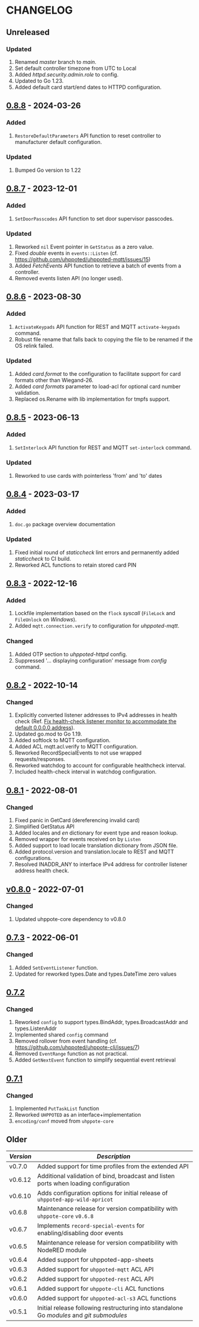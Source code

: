 # CHANGELOG

## Unreleased

### Updated
1. Renamed _master_ branch to _main_.
2. Set default controller timezone from UTC to Local
3. Added _httpd.security.admin.role_ to config.
4. Updated to Go 1.23.
5. Added default card start/end dates to HTTPD configuration.


## [0.8.8](https://github.com/uhppoted/uhppoted-lib/releases/tag/v0.8.8) - 2024-03-26

### Added
1. `RestoreDefaultParameters` API function to reset controller to manufacturer default configuration.

### Updated
1. Bumped Go version to 1.22


## [0.8.7](https://github.com/uhppoted/uhppoted-lib/releases/tag/v0.8.7) - 2023-12-01

### Added
1. `SetDoorPasscodes` API function to set door supervisor passcodes.

### Updated
1. Reworked `nil` Event pointer in `GetStatus` as a zero value.
2. Fixed _double_ events in `events::Listen` (cf. https://github.com/uhppoted/uhppoted-mqtt/issues/15)
3. Added _FetchEvents_ API function to retrieve a batch of events from a controller.
4. Removed events listen API (no longer used).


## [0.8.6](https://github.com/uhppoted/uhppoted-lib/releases/tag/v0.8.6) - 2023-08-30

### Added 
1. `ActivateKeypads` API function for REST and MQTT `activate-keypads` command.
2. Robust file rename that falls back to copying the file to be renamed if the 
   OS relink failed.

### Updated
1. Added _card.format_ to the configuration to facilitate support for card formats other
   than Wiegand-26.
2. Added _card formats_ parameter to load-acl for optional card number validation.
3. Replaced os.Rename with lib implementation for tmpfs support.
   

## [0.8.5](https://github.com/uhppoted/uhppoted-lib/releases/tag/v0.8.5) - 2023-06-13

### Added
1. `SetInterlock` API function for REST and MQTT `set-interlock` command.

### Updated
1. Reworked to use cards with pointerless 'from' and 'to' dates


## [0.8.4](https://github.com/uhppoted/uhppoted-lib/releases/tag/v0.8.4) - 2023-03-17

### Added
1. `doc.go` package overview documentation

### Updated
1. Fixed initial round of _staticcheck_ lint errors and permanently added _staticcheck_ to
   CI build.
2. Reworked ACL functions to retain stored card PIN

## [0.8.3](https://github.com/uhppoted/uhppoted-lib/releases/tag/v0.8.3) - 2022-12-16

### Added
1. Lockfile implementation based on the `flock` _syscall_ (`FileLock` and `FileUnlock` on _Windows_).
2. Added `mqtt.connection.verify` to configuration for _uhppoted-mqtt_.

### Changed
1. Added OTP section to _uhppoted-httpd_ config.
2. Suppressed '... displaying configuration' message from _config_ command.


## [0.8.2](https://github.com/uhppoted/uhppoted-lib/releases/tag/v0.8.1) - 2022-10-14

### Changed
1. Explicitly converted listener addresses to IPv4 addresses in health check (Ref. [Fix health-check listener monitor to accommodate the default 0.0.0.0 address](https://github.com/uhppoted/uhppoted-lib/issues/2#issuecomment-1204253581)).
2. Updated go.mod to Go 1.19.
3. Added softlock to MQTT configuration.
4. Added ACL mqtt.acl.verify to MQTT configuration.
5. Reworked RecordSpecialEvents to not use wrapped requests/responses.
6. Reworked watchdog to account for configurable healthcheck interval.
7. Included health-check interval in watchdog configuration. 

## [0.8.1](https://github.com/uhppoted/uhppoted-lib/releases/tag/v0.8.1) - 2022-08-01

### Changed
1. Fixed panic in GetCard (dereferencing invalid card)
2. Simplified GetStatus API
3. Added locales and _en_ dictionary for event type and reason lookup.
4. Removed wrapper for events received on by `Listen`
5. Added support to load locale translation dictionary from JSON file.
6. Added protocol.version and translation.locale to REST and MQTT configurations.
7. Resolved INADDR_ANY to interface IPv4 address for controller listener address health check.

## [v0.8.0](https://github.com/uhppoted/uhppoted-lib/releases/tag/v0.8.0) - 2022-07-01

### Changed
1. Updated uhppote-core dependency to v0.8.0

## [0.7.3](https://github.com/uhppoted/uhppoted-lib/releases/tag/v0.7.3) - 2022-06-01

### Changed
1. Added `SetEventListener` function.
2. Updated for reworked types.Date and types.DateTime zero values

## [0.7.2](https://github.com/uhppoted/uhppoted-lib/releases/tag/v0.7.2)

### Changed
1. Reworked `config` to support types.BindAddr, types.BroadcastAddr and types.ListenAddr
2. Implemented shared `config` command
3. Removed rollover from event handling (cf. https://github.com/uhppoted/uhppote-cli/issues/7)
4. Removed `EventRange` function as not practical.
5. Added `GetNextEvent` function to simplify sequential event retrieval

## [0.7.1](https://github.com/uhppoted/uhppoted-lib/releases/tag/v0.7.1)

### Changed
1. Implemented `PutTaskList` function
2. Reworked `UHPPOTED` as an interface+implementation
3. `encoding/conf` moved from `uhppote-core`

## Older 

| *Version* | *Description*                                                                             |
| --------- | ----------------------------------------------------------------------------------------- |
| v0.7.0    | Added support for time profiles from the extended API                                     |
| v0.6.12   | Additional validation of bind, broadcast and listen ports when loading configuration      |
| v0.6.10   | Adds configuration options for initial release of `uhppoted-app-wild-apricot`             |
| v0.6.8    | Maintenance release for version compatibility with `uhppote-core` `v0.6.8`                |
| v0.6.7    | Implements `record-special-events` for enabling/disabling door events                     |
| v0.6.5    | Maintenance release for version compatibility with NodeRED module                         |
| v0.6.4    | Added support for uhppoted-app-sheets                                                     |
| v0.6.3    | Added support for `uhppoted-mqtt` ACL API                                                 |
| v0.6.2    | Added support for `uhppoted-rest` ACL API                                                 |
| v0.6.1    | Added support for `uhppote-cli` ACL functions                                             |
| v0.6.0    | Added support for `uhppoted-acl-s3` ACL functions                                         |
| v0.5.1    | Initial release following restructuring into standalone Go *modules* and *git submodules* |
